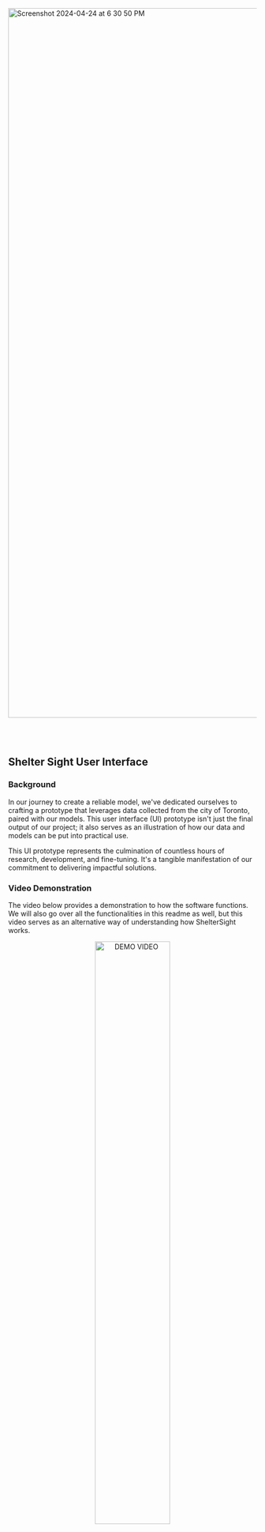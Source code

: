 <img width="1437" alt="Screenshot 2024-04-24 at 6 30 50 PM" src="https://github.com/Tomasdfgh/RBCs_Borealis_AIs_Shelter_Occupancy_Forecast/assets/105636722/2f893bee-4825-437b-9fda-5dacf9281ac7">

<br></br>

## Shelter Sight User Interface
### Background
In our journey to create a reliable model, we've dedicated ourselves to crafting a prototype that leverages data collected from the city of Toronto, paired with our models. This user interface (UI) prototype isn't just the final output of our project; it also serves as an illustration of how our data and models can be put into practical use.

This UI prototype represents the culmination of countless hours of research, development, and fine-tuning. It's a tangible manifestation of our commitment to delivering impactful solutions.

### Video Demonstration
The video below provides a demonstration to how the software functions. We will also go over all the functionalities in this readme as well, but this video serves as an alternative way of understanding how ShelterSight works. 

<div align="center">
    <a href="https://www.youtube.com/watch?v=-DDK9pMYjrk">
    <img src="https://img.youtube.com/vi/-DDK9pMYjrk/0.jpg" alt="DEMO VIDEO" style="width:55%;">
    <p>Shelter Sight Demo</p>
  </a>
</div>

### Shelter Selection

In order to view any information about any shelters, you will have to select the program ID of the shelters in the dropdown of Shelter Selection. Once your shelter have been selected, click on the add button. The Selected Shelters count will increment by 1 when the shelter has been added.

### Shelter Information

This section will display the information of the shelters that you have selected. Click on the Program ID's dropdown, and the options available are the Program IDs of all the shelters that you have selected. Once you clicked on any of the Program IDs, its information will show up in the rest of the sections. Information that is viewable in this section incldues the Organization name, Shelter Group, Location Name, Location Address, Postal Code, and Capacity Type. This section is important as the chosen shelter will be the shelter displayed in the "Output" section and the second graph type as well (more information on that in the "Change and View Graph" section.

### Remove and Reset Functionalities

To remove a shelter that you have chosen in the Shelter Selection section, you can select that shelter in the Shelter Information's dropdown and click the remove button. That will remove the singular shelter that you have selected and decrease the selected shelters count by 1. You also have the option to reset everything by clicking on the reset button. This will clear all selected shelters and the graph and the Forecast Period dates.

### Forecast Period

Forecast Period is a functionality for the user to choose a specific window of time to look at in the graph. When you have chosen your shelters without a forecast period, you can view every bit of data that is available (which includes all the actual data that has come to pass of every shelters and also their predicted data for the next 60 days as well). When you click on Open Calender for the Forecast Period, a popup will appear with two calendars: one for the start of the window, and one for the end. Once the two dates have been selected, you can click on forecast again, and the graph will shrink to the window that you have selected.

### Change and View Graph, and Download Data

This section covers three different functionalities that are related to the graph and data: Change Graph Type, View Graph, and download data. These three functionalties can be activated by clicking on three different buttons with their corresponding name and symbol.

#### Change Graph Type

You can select multiple shelters to view on the graph; therefore, the graph can become populated with too many different shelters. As a result, you have the option to target specific shelters through the Change Graph Type functionalities. You may target specific shelters by clicking on the shelter's Program ID in the Shelter Information dropdown. To target a different shelter, choose their respective Program ID in the same dropdown, then click on Forecast again.

#### View Graph

Clicking on the view graph button, the graph that is currently present in the UI will popout. From the popup graph, you can adjust the size of the graph to view it at different dimensions, and you can also download the graph to your local drive.

#### Download Data

Download data will download the actual and predicted data of everysingle chosen shelter into your local drive as a .csv file. 

### Output and Select Model

The Output is the section for you to indentify the actual numerical value of the occupancy rate of the chosen shelter. To target a shelter to identify the output, choose its corresponding Program ID in the Shelter Information's dropdown. 
